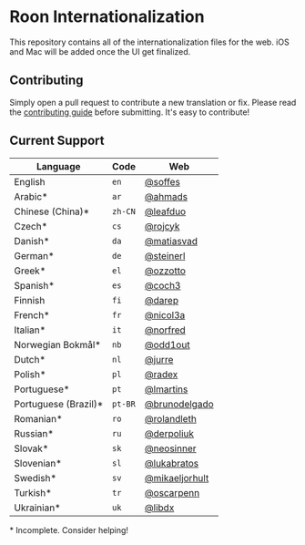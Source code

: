 # Roon Internationalization

This repository contains all of the internationalization files for the web. iOS and Mac will be added once the UI get finalized.


## Contributing

Simply open a pull request to contribute a new translation or fix. Please read the [contributing guide](Contributing.markdown) before submitting. It's easy to contribute!


## Current Support

Language             | Code    | Web
---------------------|---------|----
English              | `en`    | [@soffes](https://github.com/soffes)
Arabic*              | `ar`    | [@ahmads](https://github.com/ahmads)
Chinese (China)*     | `zh-CN` | [@leafduo](https://github.com/leafduo)
Czech*               | `cs`    | [@rojcyk](https://github.com/rojcyk)
Danish*              | `da`    | [@matiasvad](https://github.com/matiasvad)
German*              | `de`    | [@steinerl](https://github.com/steinerl)
Greek*               | `el`    | [@ozzotto](https://github.com/ozzotto)
Spanish*             | `es`    | [@coch3](https://github.com/coch3)
Finnish              | `fi`    | [@darep](https://github.com/darep)
French*              | `fr`    | [@nicol3a](https://github.com/nicol3a)
Italian*             | `it`    | [@norfred](https://github.com/norfred)
Norwegian Bokmål*    | `nb`    | [@odd1out](https://github.com/odd1out)
Dutch*               | `nl`    | [@jurre](https://github.com/jurre)
Polish*              | `pl`    | [@radex](https://github.com/radex)
Portuguese*          | `pt`    | [@lmartins](https://github.com/lmartins)
Portuguese (Brazil)* | `pt-BR` | [@brunodelgado](https://github.com/brunodelgado)
Romanian*            | `ro`    | [@rolandleth](https://github.com/rolandleth)
Russian*             | `ru`    | [@derpoliuk](https://github.com/derpoliuk)
Slovak*              | `sk`    | [@neosinner](https://github.com/neosinner)
Slovenian*           | `sl`    | [@lukabratos](https://github.com/lukabratos)
Swedish*             | `sv`    | [@mikaeljorhult](https://github.com/mikaeljorhult )
Turkish*             | `tr`    | [@oscarpenn](https://github.com/oscarpenn)
Ukrainian*           | `uk`    | [@libdx](https://github.com/libdx)

\* Incomplete. Consider helping!
